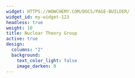 ```yaml
---
widget: HTTPS://WOWCHEMY.COM/DOCS/PAGE-BUILDER/
widget_id: my-widget-123
headless: true
weight: 10
title: Nuclear Theory Group
active: true
design:
  columns: "2"
  background:
    text_color_light: false
    image_darken: 0
---
```

